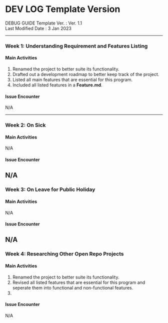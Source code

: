 # DEV LOG Template Version
DEBUG GUIDE Template Ver.   : Ver. 1.1 <br>
Last Modified Date          : 3 Jan 2023 <br>

---------------------------------------------------
### Week 1: Understanding Requirement and Features Listing
#### Main Activities
1. Renamed the project to better suite its functionality.
2. Drafted out a development roadmap to better keep track of the project.
3. Listed all main features that are essential for this program.
4. Included all listed features in a **Feature.md**.

#### Issue Encounter
N/A <br>

---------------------------------------------------
### Week 2: On Sick
#### Main Activities
N/A <br>
#### Issue Encounter
N/A <br>
---------------------------------------------------
### Week 3: On Leave for Public Holiday
#### Main Activities
N/A <br>
#### Issue Encounter
N/A <br>
---------------------------------------------------
### Week 4: Researching Other Open Repo Projects
#### Main Activities
1. Renamed the project to better suite its functionality.
2. Revised all listed features that are essential for this program and seperate them into functional and non-functional features.
3. 

#### Issue Encounter
N/A
